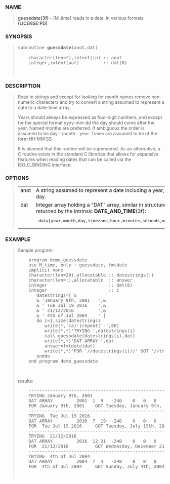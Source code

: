 <?
<body>
  <a name="top" id="top"></a>
  <div id="Container">
    <div id="Content">
      <div class="c27">
      </div><a name="0"></a>
      <h3><a name="0">NAME</a></h3>
      <blockquote>
        <b>guessdate(3f)</b> - [M_time] reads in a date, in various formats <b>(LICENSE:PD)</b>
      </blockquote><a name="contents" id="contents"></a>
      <a name="6"></a>
      <h3><a name="6">SYNOPSIS</a></h3>
      <blockquote>
        <pre>
subroutine <b>guessdate</b>(anot,dat)
<br />    character(len=*),intent(in) :: anot
    integer,intent(out)         :: dat(8)
<br />
</pre>
      </blockquote><a name="2"></a>
      <h3><a name="2">DESCRIPTION</a></h3>
      <blockquote>
        <p>Read in strings and except for looking for month names remove non-numeric characters and try to convert a string assumed to represent a date to a
        date-time array.</p>
        <p>Years should always be expressed as four-digit numbers, and except for the special format yyyy-mm-dd the day should come after the year. Named
        months are preferred. If ambiguous the order is assumed to be day - month - year. Times are assumed to be of the form HH:MM:SS</p>
        <p>It is planned that this routine will be superseded. As an alternative, a C routine exists in the standard C libraries that allows for expansive
        features when reading dates that can be called via the ISO_C_BINDING interface.</p>
      </blockquote><a name="3"></a>
      <h3><a name="3">OPTIONS</a></h3>
      <blockquote>
        <table cellpadding="3">
          <tr valign="top">
            <td class="c28" width="6%" nowrap="nowrap">anot</td>
            <td valign="bottom">A string assumed to represent a date including a year, month and day.</td>
          </tr>
          <tr valign="top">
            <td class="c28" width="6%" nowrap="nowrap">dat</td>
            <td valign="bottom">Integer array holding a "DAT" array, similar in structure to the array returned by the intrinsic
            <b>DATE_AND_TIME</b>(3f):
            <pre> dat=[year,month,day,timezone,hour,minutes,seconds,milliseconds] </pre>
	    </td>
          </tr>
        </table>
      </blockquote><a name="4"></a>
      <h3><a name="4">EXAMPLE</a></h3>
      <blockquote>
        Sample program:
        <pre>
    program demo_guessdate
    use M_time, only : guessdate, fmtdate
    implicit none
    character(len=20),allocatable :: datestrings(:)
    character(len=:),allocatable  :: answer
    integer                       :: dat(8)
    integer                       :: i
       datestrings=[ &amp;
       &amp; 'January 9th, 2001   ',&amp;
       &amp; ' Tue Jul 19 2016    ',&amp;
       &amp; ' 21/12/2016         ',&amp;
       &amp; ' 4th of Jul 2004    ' ]
       do i=1,size(datestrings)
          write(*,'(a)')repeat('-',80)
          write(*,*)'TRYING ',datestrings(i)
          call guessdate(datestrings(i),dat)
          write(*,*)'DAT ARRAY ',dat
          answer=fmtdate(dat)
          write(*,*)'FOR '//datestrings(i)//' GOT '//trim(answer)
       enddo
    end program demo_guessdate
<br />
</pre>results:
        <pre>
    ---------------------------------------------------------------------
    TRYING January 9th, 2001
    DAT ARRAY         2001  1  9   -240    0   0   0    0
    FOR January 9th, 2001    GOT Tuesday, January 9th, 2001 12:00:00 AM
    ---------------------------------------------------------------------
    TRYING  Tue Jul 19 2016
    DAT ARRAY         2016  7  19  -240    0   0   0    0
    FOR  Tue Jul 19 2016     GOT Tuesday, July 19th, 2016 12:00:00 AM
    ---------------------------------------------------------------------
    TRYING  21/12/2016
    DAT ARRAY         2016  12 21  -240    0   0   0    0
    FOR  21/12/2016          GOT Wednesday, December 21st, 2016 12:00:00 AM
    ---------------------------------------------------------------------
    TRYING  4th of Jul 2004
    DAT ARRAY         2004  7  4   -240    0   0   0    0
    FOR  4th of Jul 2004     GOT Sunday, July 4th, 2004 12:00:00 AM
<br />
</pre>
      </blockquote><a name="5"></a>
    </div>
  </div>
</body>
